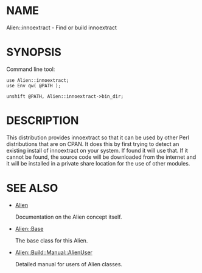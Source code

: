 # NAME

Alien::innoextract - Find or build innoextract

# SYNOPSIS

Command line tool:

    use Alien::innoextract;
    use Env qw( @PATH );

    unshift @PATH, Alien::innoextract->bin_dir;

# DESCRIPTION

This distribution provides innoextract so that it can be used by other
Perl distributions that are on CPAN.  It does this by first trying to
detect an existing install of innoextract on your system.  If found it
will use that.  If it cannot be found, the source code will be downloaded
from the internet and it will be installed in a private share location
for the use of other modules.

# SEE ALSO

- [Alien](https://metacpan.org/pod/Alien)

    Documentation on the Alien concept itself.

- [Alien::Base](https://metacpan.org/pod/Alien%3A%3ABase)

    The base class for this Alien.

- [Alien::Build::Manual::AlienUser](https://metacpan.org/pod/Alien%3A%3ABuild%3A%3AManual%3A%3AAlienUser)

    Detailed manual for users of Alien classes.
